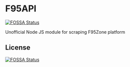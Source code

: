 # F95API
[![FOSSA Status](https://app.fossa.com/api/projects/git%2Bgithub.com%2FMillenniumEarl%2FF95API.svg?type=shield)](https://app.fossa.com/projects/git%2Bgithub.com%2FMillenniumEarl%2FF95API?ref=badge_shield)

 Unofficial Node JS module for scraping F95Zone platform


## License
[![FOSSA Status](https://app.fossa.com/api/projects/git%2Bgithub.com%2FMillenniumEarl%2FF95API.svg?type=large)](https://app.fossa.com/projects/git%2Bgithub.com%2FMillenniumEarl%2FF95API?ref=badge_large)